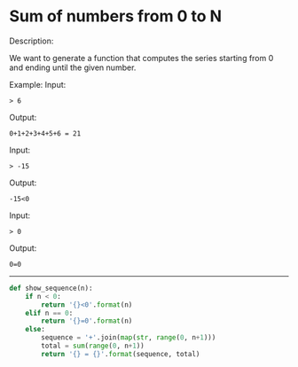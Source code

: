 # Sum of numbers from 0 to N

Description:

We want to generate a function that computes the series starting from 0 and ending until the given number.

Example:
Input:

```
> 6
```
Output:

```
0+1+2+3+4+5+6 = 21
```

Input:

```
> -15
```
Output:

```
-15<0
```

Input:

```
> 0
```
Output:

```
0=0
```

---

```py
def show_sequence(n):
    if n < 0:
        return '{}<0'.format(n)
    elif n == 0:
        return '{}=0'.format(n)
    else:
        sequence = '+'.join(map(str, range(0, n+1)))
        total = sum(range(0, n+1))
        return '{} = {}'.format(sequence, total)
```
